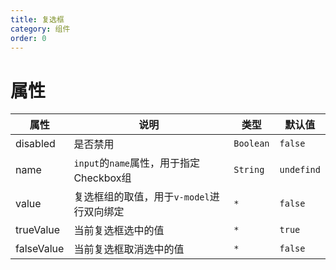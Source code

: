 ```yaml
---
title: 复选框
category: 组件
order: 0
---
```


# 属性

| 属性 | 说明 | 类型 | 默认值 |
| --- | --- | --- | --- |
| disabled | 是否禁用 | `Boolean` | `false` |
| name | `input`的`name`属性，用于指定Checkbox组 | `String` | `undefind` |
| value | 复选框组的取值，用于`v-model`进行双向绑定 | `*` | `false` |
| trueValue | 当前复选框选中的值 | `*` | `true` |
| falseValue | 当前复选框取消选中的值 | `*` | `false` |
